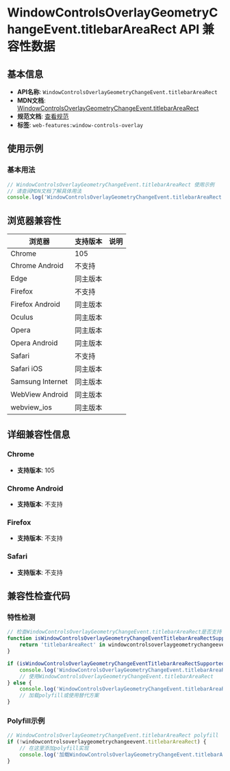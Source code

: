 # WindowControlsOverlayGeometryChangeEvent.titlebarAreaRect API 兼容性数据

## 基本信息

- **API名称**: `WindowControlsOverlayGeometryChangeEvent.titlebarAreaRect`
- **MDN文档**: [WindowControlsOverlayGeometryChangeEvent.titlebarAreaRect](https://developer.mozilla.org/docs/Web/API/WindowControlsOverlayGeometryChangeEvent/titlebarAreaRect)
- **规范文档**: [查看规范](https://wicg.github.io/window-controls-overlay/#windowcontrolsoverlay-interface)
- **标签**: `web-features:window-controls-overlay`

## 使用示例

### 基本用法

```javascript
// WindowControlsOverlayGeometryChangeEvent.titlebarAreaRect 使用示例
// 请查阅MDN文档了解具体用法
console.log('WindowControlsOverlayGeometryChangeEvent.titlebarAreaRect API');
```

## 浏览器兼容性

| 浏览器 | 支持版本 | 说明 |
|--------|----------|------|
| Chrome | 105 |  |
| Chrome Android | 不支持 |  |
| Edge | 同主版本 |  |
| Firefox | 不支持 |  |
| Firefox Android | 同主版本 |  |
| Oculus | 同主版本 |  |
| Opera | 同主版本 |  |
| Opera Android | 同主版本 |  |
| Safari | 不支持 |  |
| Safari iOS | 同主版本 |  |
| Samsung Internet | 同主版本 |  |
| WebView Android | 同主版本 |  |
| webview_ios | 同主版本 |  |

## 详细兼容性信息

### Chrome

- **支持版本**: 105

### Chrome Android

- **支持版本**: 不支持

### Firefox

- **支持版本**: 不支持

### Safari

- **支持版本**: 不支持

## 兼容性检查代码

### 特性检测

```javascript
// 检查WindowControlsOverlayGeometryChangeEvent.titlebarAreaRect是否支持
function isWindowControlsOverlayGeometryChangeEventTitlebarAreaRectSupported() {
    return 'titlebarAreaRect' in windowcontrolsoverlaygeometrychangeevent && typeof windowcontrolsoverlaygeometrychangeevent.titlebarAreaRect === 'function';
}

if (isWindowControlsOverlayGeometryChangeEventTitlebarAreaRectSupported()) {
    console.log('WindowControlsOverlayGeometryChangeEvent.titlebarAreaRect 支持');
    // 使用WindowControlsOverlayGeometryChangeEvent.titlebarAreaRect
} else {
    console.log('WindowControlsOverlayGeometryChangeEvent.titlebarAreaRect 不支持，需要polyfill');
    // 加载polyfill或使用替代方案
}
```

### Polyfill示例

```javascript
// WindowControlsOverlayGeometryChangeEvent.titlebarAreaRect polyfill
if (!windowcontrolsoverlaygeometrychangeevent.titlebarAreaRect) {
    // 在这里添加polyfill实现
    console.log('加载WindowControlsOverlayGeometryChangeEvent.titlebarAreaRect polyfill');
}
```

